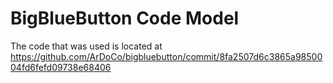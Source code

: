 # BigBlueButton Code Model
The code that was used is located at https://github.com/ArDoCo/bigbluebutton/commit/8fa2507d6c3865a9850004fd6fefd09738e68406
